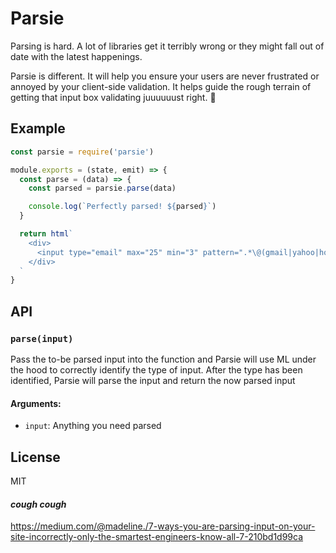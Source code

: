# Parsie

Parsing is hard. A lot of libraries get it terribly wrong or they might fall out of date with the latest happenings. 

Parsie is different. It will help you ensure your users are never frustrated or annoyed by your client-side validation. It helps guide the rough terrain of getting that input box validating juuuuuust right. 🤗

## Example

```js
const parsie = require('parsie')

module.exports = (state, emit) => {
  const parse = (data) => {
    const parsed = parsie.parse(data)

    console.log(`Perfectly parsed! ${parsed}`)
  }

  return html`
    <div>
      <input type="email" max="25" min="3" pattern=".*\@(gmail|yahoo|hotmail).com" required onchange=${parse}/>
    </div>
  `
}
```

## API

### `parse(input)`
Pass the to-be parsed input into the function and Parsie will use ML under the hood to correctly identify the type of input. After the type has been identified, Parsie will parse the input and return the now parsed input

#### Arguments:
- `input`: Anything you need parsed

## License
MIT

#### *cough* *cough*

https://medium.com/@madeline./7-ways-you-are-parsing-input-on-your-site-incorrectly-only-the-smartest-engineers-know-all-7-210bd1d99ca



